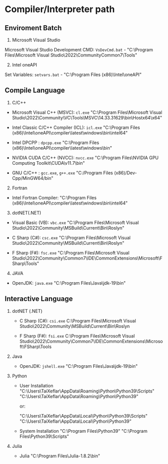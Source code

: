 # Compiler/Interpreter path

## Enviroment Batch

1. Microsoft Visual Studio

Microsoft Visual Studio Development CMD: `VsDevCmd.bat`
    - "C:\Program Files\Microsoft Visual Studio\2022\CommunityCommon7\Tools"


2. Intel oneAPI

Set Variables: `setvars.bat` 
    -  "C:\Program Files (x86)\Intel\oneAPI\"

## Compile Language

1. C/C++

  -  Microsoft Visual C++ (MSVC): `cl.exe`
        "C:\Program Files\Microsoft Visual Studio\2022\Community\VC\Tools\MSVC\14.33.31629\bin\Hostx64\x64"

  -  Intel Classic C/C++ Compiler (ICL): `icl.exe`
        "C:\Program Files (x86)\Intel\oneAPI\compiler\latest\windows\bin\intel64"

  -   Intel DPCPP : `dpcpp.exe`
        "C:\Program Files (x86)\Intel\oneAPI\compiler\latest\windows\bin"

  -   NVIDIA CUDA C/C++ (NVCC): `nvcc.exe`
        "C:\Program Files\NVIDIA GPU Computing Toolkit\CUDA\v11.7\bin"

  -   GNU C/C++ : `gcc.exe`, `g++.exe`
        "C:/Program Files (x86)/Dev-Cpp/MinGW64/bin"

2. Fortran

  -   Intel Fortran Compiler:
        "C:\Program Files (x86)\Intel\oneAPI\compiler\latest\windows\bin\intel64"

3. dotNET(.NET)

  -   Visual Basic (VB): `vbc.exe`
            "C:\Program Files\Microsoft Visual Studio\2022\Community\MSBuild\Current\Bin\Roslyn"

  -   C Sharp (C#): `csc.exe` 
            "C:\Program Files\Microsoft Visual Studio\2022\Community\MSBuild\Current\Bin\Roslyn"

  -   F Sharp (F#): `fsc.exe`
            "C:\Program Files\Microsoft Visual Studio\2022\Community\Common7\IDE\CommonExtensions\Microsoft\FSharp\Tools"

4. JAVA

  -   OpenJDK: `java.exe`
        "C:\Program Files\Java\jdk-19\bin"

## Interactive Language

1. dotNET (.NET)

    -   C Sharp (C#): `csi.exe` 
        C:\Program Files\Microsoft Visual Studio\2022\Community\MSBuild\Current\Bin\Roslyn

    -   F Sharp (F#): `fsi.exe`
        C:\Program Files\Microsoft Visual Studio\2022\Community\Common7\IDE\CommonExtensions\Microsoft\FSharp\Tools
    
2. Java

    -   OpenJDK: `jshell.exe`
        "C:\Program Files\Java\jdk-19\bin"
    
3. Python

    -   User Installation
        "C:\Users\TaiXeflar\AppData\Roaming\Python\Python39\Scripts"
        "C:\Users\TaiXeflar\AppData\Roaming\Python\Python39\"

        or: 

        "C:\Users\TaiXeflar\AppData\Local\Python\Python39\Scripts"
        "C:\Users\TaiXeflar\AppData\Local\Python\Python39\"

    - System Installation
        "C:\Program Files\Python39"
        "C:\Program Files\Python39\Scripts"
    
4. Julia

    -   Julia
        "C:\Program Files\Julia-1.8.2\bin"
    



